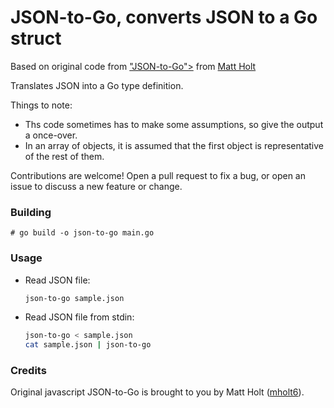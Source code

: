 # JSON-to-Go, converts JSON to a Go struct

Based on original code from ["JSON-to-Go"></a>](https://mholt.github.io/json-to-go) from [Matt Holt](https://github.com/mholt)

Translates JSON into a Go type definition. 

Things to note:

- Ths code sometimes has to make some assumptions, so give the output a once-over.
- In an array of objects, it is assumed that the first object is representative of the rest of them.

Contributions are welcome! Open a pull request to fix a bug, or open an issue to discuss a new feature or change.

### Building

```
# go build -o json-to-go main.go
```

### Usage

- Read JSON file:

  ```sh
  json-to-go sample.json
  ```

- Read JSON file from stdin:

  ```sh
  json-to-go < sample.json
  cat sample.json | json-to-go
  ```

### Credits

Original javascript JSON-to-Go is brought to you by Matt Holt ([mholt6](https://twitter.com/mholt6)).
